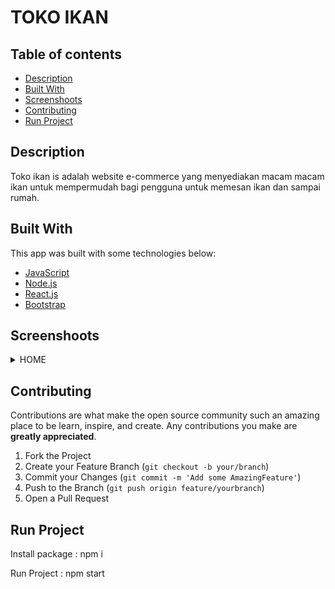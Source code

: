 <h1>TOKO IKAN</h1>

## Table of contents

- [Description](#Description)
- [Built With](#built-with)
- [Screenshoots](#screenshoots)
- [Contributing](#contributing)
- [Run Project](#run-project)

## Description

Toko ikan is adalah website e-commerce yang menyediakan macam macam ikan untuk mempermudah bagi pengguna untuk memesan ikan dan sampai rumah.

## Built With

This app was built with some technologies below:

- [JavaScript](https://www.javascript.com/)
- [Node.js](https://nodejs.org/en/)
- [React.js](https://reactjs.org/)
- [Bootstrap](https://getbootstrap.com/)

## Screenshoots

<details>
  <summary>
    HOME
  </summary>
<img src="./src/assets/images/home.png" alt="Home Page" />

</details>

## Contributing

Contributions are what make the open source community such an amazing place to be learn, inspire, and create. Any contributions you make are **greatly appreciated**.

1. Fork the Project
2. Create your Feature Branch (`git checkout -b your/branch`)
3. Commit your Changes (`git commit -m 'Add some AmazingFeature'`)
4. Push to the Branch (`git push origin feature/yourbranch`)
5. Open a Pull Request

## Run Project

Install package : npm i

Run Project : npm start

